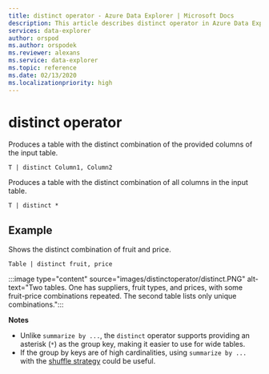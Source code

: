 ```yaml
---
title: distinct operator - Azure Data Explorer | Microsoft Docs
description: This article describes distinct operator in Azure Data Explorer.
services: data-explorer
author: orspod
ms.author: orspodek
ms.reviewer: alexans
ms.service: data-explorer
ms.topic: reference
ms.date: 02/13/2020
ms.localizationpriority: high
---
```

# distinct operator

Produces a table with the distinct combination of the provided columns of the input table. 

```apl
T | distinct Column1, Column2
```

Produces a table with the distinct combination of all columns in the input table.

```apl
T | distinct *
```

## Example

Shows the distinct combination of fruit and price.

```apl
Table | distinct fruit, price
```

:::image type="content" source="images/distinctoperator/distinct.PNG" alt-text="Two tables. One has suppliers, fruit types, and prices, with some fruit-price combinations repeated. The second table lists only unique combinations.":::

**Notes**

* Unlike `summarize by ...`, the `distinct` operator supports providing an asterisk (`*`) as the group key, making it easier to use for wide tables.
* If the group by keys are of high cardinalities, using `summarize by ...` with the [shuffle strategy](shufflequery.md) could be useful.